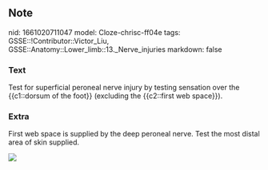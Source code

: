 ## Note
nid: 1661020711047
model: Cloze-chrisc-ff04e
tags: GSSE::!Contributor::Victor_Liu, GSSE::Anatomy::Lower_limb::13._Nerve_injuries
markdown: false

### Text
<div>
  Test for superficial peroneal nerve injury by testing sensation
  over the {{c1::dorsum of the foot}} (excluding the {{c2::first
  web space}}).
</div>

### Extra
First web space is supplied by the deep peroneal nerve. Test the
most distal area of skin supplied.
<div><img src=
"paste-115d031ed0b8753eb978ee7ae39d894ed1d20f22.jpg"></div>
